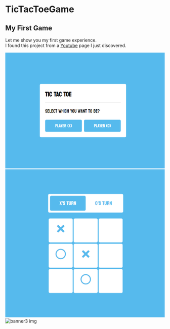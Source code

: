 # TicTacToeGame
## My First Game
Let me show you my first game experience.</br>
I found this project from a [Youtube](https://www.youtube.com/watch?v=sNO5awLw9h0&t=1957s) page I just discovered.

![banner img](https://github.com/ugurcok/tictacgame/blob/main/images/ba%C5%9Flang%C4%B1%C3%A7.png)
![banner2 img](https://github.com/ugurcok/tictacgame/blob/main/images/Ekran%20g%C3%B6r%C3%BCnt%C3%BCs%C3%BC%202022-05-21%20213901.png)
![banner3 img](https://github.com/ugurcok/tictacgame/blob/main/images/W%C4%B0N.png)
